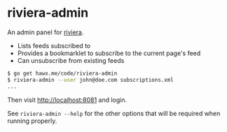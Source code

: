 # riviera-admin

An admin panel for [riviera][].

- Lists feeds subscribed to
- Provides a bookmarklet to subscribe to the current page's feed
- Can unsubscribe from existing feeds

``` bash
$ go get hawx.me/code/riviera-admin
$ riviera-admin --user john@doe.com subscriptions.xml
...
```

Then visit <http://localhost:8081> and login.

See `riviera-admin --help` for the other options that will be required when
running properly.

[riviera]: https://github.com/hawx/riviera
